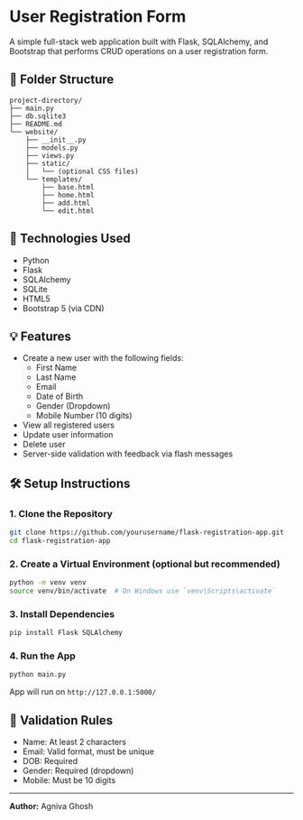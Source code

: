# User Registration Form

A simple full-stack web application built with Flask, SQLAlchemy, and Bootstrap that performs CRUD operations on a user registration form.

## 📁 Folder Structure
```
project-directory/
├── main.py
├── db.sqlite3
├── README.md
└── website/
    ├── __init__.py
    ├── models.py
    ├── views.py
    ├── static/
    │   └── (optional CSS files)
    └── templates/
        ├── base.html
        ├── home.html
        ├── add.html
        └── edit.html
```

## 🧰 Technologies Used
- Python
- Flask
- SQLAlchemy
- SQLite
- HTML5
- Bootstrap 5 (via CDN)

## 💡 Features
- Create a new user with the following fields:
  - First Name
  - Last Name
  - Email
  - Date of Birth
  - Gender (Dropdown)
  - Mobile Number (10 digits)
- View all registered users
- Update user information
- Delete user
- Server-side validation with feedback via flash messages

## 🛠️ Setup Instructions

### 1. Clone the Repository
```bash
git clone https://github.com/yourusername/flask-registration-app.git
cd flask-registration-app
```

### 2. Create a Virtual Environment (optional but recommended)
```bash
python -m venv venv
source venv/bin/activate  # On Windows use `venv\Scripts\activate`
```

### 3. Install Dependencies
```bash
pip install Flask SQLAlchemy
```

### 4. Run the App
```bash
python main.py
```

App will run on `http://127.0.0.1:5000/`

## 🧪 Validation Rules
- Name: At least 2 characters
- Email: Valid format, must be unique
- DOB: Required
- Gender: Required (dropdown)
- Mobile: Must be 10 digits




---
**Author:** Agniva Ghosh  
